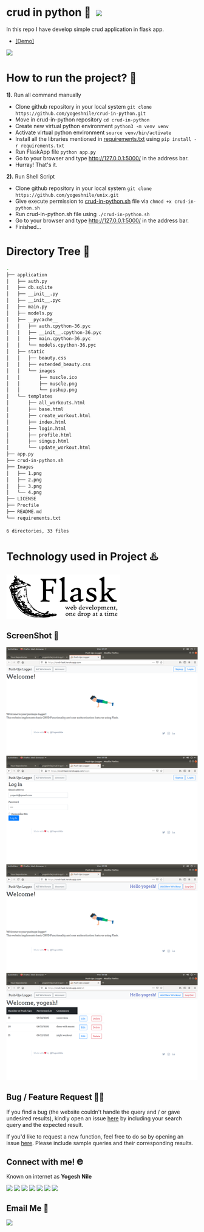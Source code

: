 # crud in python :notebook: &nbsp;[![](https://camo.githubusercontent.com/17fa56d1fbad7bb4082c9711a77b984b85e79446/68747470733a2f2f696d672e736869656c64732e696f2f62616467652f507974686f6e2d332e362d627269676874677265656e2e737667)](https://python.org)
In this repo I have develop simple crud application in flask app.
 - [[Demo]](https://crud-flask.herokuapp.com/)

[![](https://camo.githubusercontent.com/2fb0723ef80f8d87a51218680e209c66f213edf8/68747470733a2f2f666f7274686562616467652e636f6d2f696d616765732f6261646765732f6d6164652d776974682d707974686f6e2e737667)](https://python.org)

# How to run the project? :thinking:
**1).** Run all command manually
  - Clone github repository in your local system  `git clone https://github.com/yogeshnile/crud-in-python.git`
  - Move in crud-in-python repository  `cd crud-in-python`
  - Create new virtual python environment  `python3 -m venv venv`
  - Activate virtual python environment  `source venv/bin/activate`
  - Install all the libraries mentioned in [requirements.txt](https://github.com/yogeshnile/crud-in-python/blob/master/requirements.txt)  using  `pip install -r requirements.txt`
  - Run FlaskApp file  `python app.py`
  - Go to your browser and type http://127.0.0.1:5000/ in the address bar.
  - Hurray! That's it. <br>


**2).** Run Shell Script
  - Clone github repository in your local system  `git clone https://github.com/yogeshnile/unix.git`
  - Give execute permission to [crud-in-python.sh](https://github.com/yogeshnile/unix/blob/master/crud-in-python.sh) file via  `chmod +x crud-in-python.sh`
  - Run crud-in-python.sh file using `./crud-in-python.sh`
  - Go to your browser and type http://127.0.0.1:5000/ in the address bar.
  - Finished...
 
# Directory Tree :cactus:
```bash
.
├── application
│   ├── auth.py
│   ├── db.sqlite
│   ├── __init__.py
│   ├── __init__.pyc
│   ├── main.py
│   ├── models.py
│   ├── __pycache__
│   │   ├── auth.cpython-36.pyc
│   │   ├── __init__.cpython-36.pyc
│   │   ├── main.cpython-36.pyc
│   │   └── models.cpython-36.pyc
│   ├── static
│   │   ├── beauty.css
│   │   ├── extended_beauty.css
│   │   └── images
│   │       ├── muscle.ico
│   │       ├── muscle.png
│   │       └── pushup.png
│   └── templates
│       ├── all_workouts.html
│       ├── base.html
│       ├── create_workout.html
│       ├── index.html
│       ├── login.html
│       ├── profile.html
│       ├── singup.html
│       └── update_workout.html
├── app.py
├── crud-in-python.sh
├── Images
│   ├── 1.png
│   ├── 2.png
│   ├── 3.png
│   └── 4.png
├── LICENSE
├── Procfile
├── README.md
└── requirements.txt

6 directories, 33 files
```

# Technology used in Project :hotsprings:
<img target="_blank" src="https://github.com/yogeshnile/technology/blob/master/Flask.png" width="300">

## ScreenShot :camera_flash:
![](https://github.com/yogeshnile/crud-in-python/blob/master/Images/1.png)    ![](https://github.com/yogeshnile/crud-in-python/blob/master/Images/2.png)    ![](https://github.com/yogeshnile/crud-in-python/blob/master/Images/3.png)    ![](https://github.com/yogeshnile/crud-in-python/blob/master/Images/4.png)

## Bug / Feature Request :man_technologist:
If you find a bug (the website couldn't handle the query and / or gave undesired results), kindly open an issue [here](https://github.com/yogeshnile/crud-in-python/issues/new) by including your search query and the expected result.

If you'd like to request a new function, feel free to do so by opening an issue [here](https://github.com/yogeshnile/crud-in-python/issues/new). Please include sample queries and their corresponding results.


## Connect with me! 🌐
Known on internet as **Yogesh Nile**

[![][I_LinkedIn]][LinkedIn]  [![][I_Github]][Github] [![][I_Twitter]][Twitter] [![][I_Telegram]][Telegram] [![][I_Instagram]][Instagram]  [![][I_Instagram Personal]][Instagram Personal]   [![][I_discord]][discord]

## Email Me :e-mail:

[![][I_Email]][E-mail]


[LinkedIn]: https://bit.ly/2Ky3ho6
[Github]: https://bit.ly/2yoggit
[Twitter]: https://bit.ly/3dbLJLC
[Telegram]: https://t.me/yogeshnile
[Instagram]: https://bit.ly/3b9Qeo4
[Instagram Personal]: https://bit.ly/32SXHV0
[E-mail]: mailto:yogeshnile.work4u@gmail.com
[discord]: https://discord.gg/R2ug3gR

[I_discord]: https://img.icons8.com/bubbles/100/000000/discord-logo.png
[I_LinkedIn]: https://img.icons8.com/bubbles/100/000000/linkedin.png
[I_Github]: https://img.icons8.com/bubbles/100/000000/github.png
[I_Twitter]: https://img.icons8.com/bubbles/100/000000/twitter.png
[I_Telegram]: https://img.icons8.com/bubbles/100/000000/telegram-app.png
[I_Instagram]: https://img.icons8.com/bubbles/100/000000/instagram-new.png
[I_Instagram Personal]: https://img.icons8.com/bubbles/100/000000/instagram.png
[I_Email]: https://img.icons8.com/bubbles/100/000000/secured-letter.png
